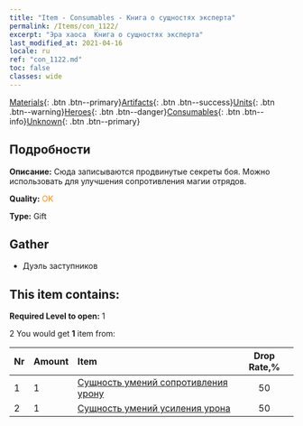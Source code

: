 ```yaml
---
title: "Item - Consumables - Книга о сущностях эксперта"
permalink: /Items/con_1122/
excerpt: "Эра хаоса  Книга о сущностях эксперта"
last_modified_at: 2021-04-16
locale: ru
ref: "con_1122.md"
toc: false
classes: wide
---
```

 [Materials](/ru/Items/){: .btn .btn--primary}[Artifacts](/ru/Items/Artifacts/){: .btn .btn--success}[Units](/ru/Items/Units/){: .btn .btn--warning}[Heroes](/ru/Items/Heroes/){: .btn .btn--danger}[Consumables](/ru/Items/Consumables/){: .btn .btn--info}[Unknown](/ru/Items/Unknown/){: .btn .btn--primary}

## Подробности
 **Описание:** Сюда записываются продвинутые секреты боя. Можно использовать для улучшения сопротивления магии отрядов.

 **Quality:** <span style="color: #FF8C00">OK</span>

 **Type:** Gift

## Gather

*    Дуэль заступников 

## This item contains:

 **Required Level to open:** 1

 2 You would get **1** item  from:

  | Nr | Amount |     Item    | Drop Rate,% |
  |:---|:-------|:------------|:---------:|
  | 1 | 1 | [Сущность умений сопротивления урону](/ru/Items/con_1116/) | 50 | 
  | 2 | 1 | [Сущность умений усиления урона](/ru/Items/con_1117/) | 50 | 

